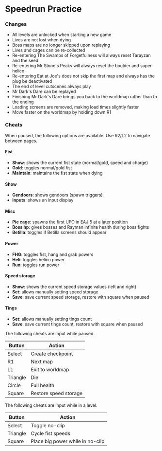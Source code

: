 # Speedrun Practice

### Changes
- All levels are unlocked when starting a new game
- Lives are not lost when dying
- Boss maps are no longer skipped upon replaying
- Lives and cages can be re-collected
- Re-entering The Swamps of Forgetfulness will always reset Tarayzan and the seed
- Re-entering Mr Stone's Peaks will always reset the boulder and super-helico
- Re-entering Eat at Joe's does not skip the first map and always has the plug be deactivated
- The end of level cutscenes always play
- Mr Dark's Dare can be replayed
- Finishing Mr Dark's Dare brings you back to the worldmap rather than to the ending
- Loading screens are removed, making load times slightly faster
- Move faster on the worldmap by holding down R1

### Cheats
When paused, the following options are available. Use R2/L2 to navigate between pages.

#### Fist
- **Show**: shows the current fist state (normal/gold, speed and charge) 
- **Gold**: toggles normal/gold fist
- **Maintain**: maintains the fist state when dying

#### Show
- **Gendoors**: shows gendoors (spawn triggers)
- **Inputs**: shows an input display

#### Misc
- **Pie cage**: spawns the first UFO in EAJ 5 at a later position
- **Boss hp**: gives bosses and Rayman infinite health during boss fights
- **Betilla**: toggles if Betilla screens should appear

#### Power
- **FHG**: toggles fist, hang and grab powers
- **Heli**: toggles helico power
- **Run**: toggles run power

#### Speed storage
- **Show**: shows the current speed storage values (left and right)
- **Set**: allows manually setting speed storage
- **Save**: save current speed storage, restore with square when paused

#### Tings
- **Set**: allows manually setting tings count
- **Save**: save current tings count, restore with square when paused

The following cheats are input while paused:

| **Button** | **Action**            |
|------------|-----------------------|
| Select     | Create checkpoint     |
| R1         | Next map              |
| L1         | Exit to worldmap      |
| Triangle   | Die                   |
| Circle     | Full health           |
| Square     | Restore speed storage |

The following cheats are input while in a level:

| **Button** | **Action**                       |
|------------|----------------------------------|
| Select     | Toggle no-clip                   |
| Triangle   | Cycle fist speeds                |
| Square     | Place big power while in no-clip |
